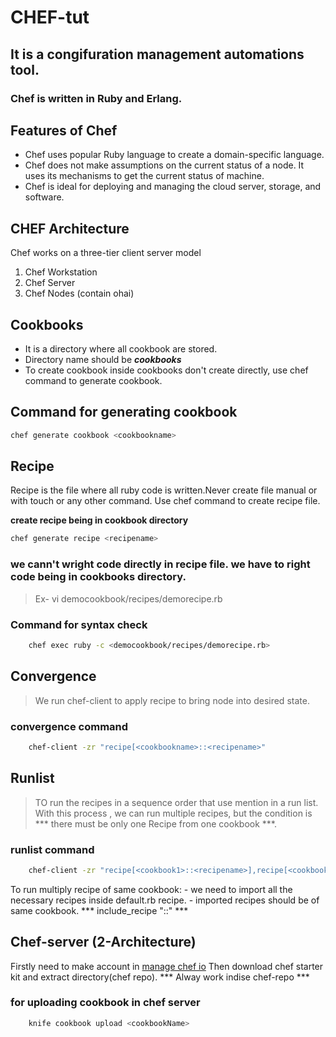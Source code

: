 # CHEF-tut
## It is a congifuration management automations tool. 
### Chef is written in Ruby and Erlang.

## Features of Chef
- Chef uses popular Ruby language to create a domain-specific language.
- Chef does not make assumptions on the current status of a node. It uses its mechanisms to get the current status of machine.
- Chef is ideal for deploying and managing the cloud server, storage, and software.

## CHEF Architecture
Chef works on a three-tier client server model
1. Chef Workstation
2. Chef Server
3. Chef Nodes (contain ohai)
   
## Cookbooks
- It is a directory where all cookbook are stored.
- Directory name should be ***cookbooks***
- To create cookbook inside cookbooks don't create directly, use chef command to generate cookbook.
  
## Command for generating cookbook
```bash
chef generate cookbook <cookbookname>
```
   
## Recipe
Recipe is the file where all ruby code is written.Never create file manual or with touch or any other command. Use chef command to create recipe file.

**create recipe being in cookbook directory**

```bash
chef generate recipe <recipename>
```

### **we cann't wright code directly in recipe file. we have to right code being in cookbooks directory.** 
> Ex- vi democookbook/recipes/demorecipe.rb

### Command for syntax check
```bash
    chef exec ruby -c <democookbook/recipes/demorecipe.rb>
```

## Convergence
> We run chef-client to apply recipe to bring node into desired state. 
### convergence command 
```bash
    chef-client -zr "recipe[<cookbookname>::<recipename>"
```

## Runlist
> TO run the recipes in a sequence order that use  mention in a run list.
> With this process , we can run multiple recipes, but the condition is *** there must be only one Recipe from one cookbook ***.
###  runlist command
```bash
    chef-client -zr "recipe[<cookbook1>::<recipename>],recipe[<cookbook2>::<recipename>]"
```
To run multiply recipe of same cookbook:
    - we need to import all the necessary recipes inside default.rb recipe.
    - imported recipes should be of same cookbook.
*** include_recipe "<cookbookname>::<recipename>" ***

## Chef-server (2-Architecture)
Firstly need to make account in [manage chef io](https://manage.chef.io/login)
Then download chef starter kit and extract directory(chef repo).
*** Alway work indise chef-repo ***

###  for uploading cookbook in chef server
```bash
    knife cookbook upload <cookbookName>
```